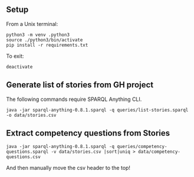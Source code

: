 
## Setup
From a Unix terminal:
```
python3 -m venv .python3
source ./python3/bin/activate
pip install -r requirements.txt
```
To exit:
```
deactivate
```
## Generate list of stories from GH project
The following commands require SPARQL Anything CLI.
```
java -jar sparql-anything-0.8.1.sparql -q queries/list-stories.sparql -o data/stories.csv
```
## Extract competency questions from Stories
```
java -jar sparql-anything-0.8.1.sparql -q queries/competency-questions.sparql -v data/stories.csv |sort|uniq > data/competency-questions.csv
```
And then manually move the csv header to the top!





